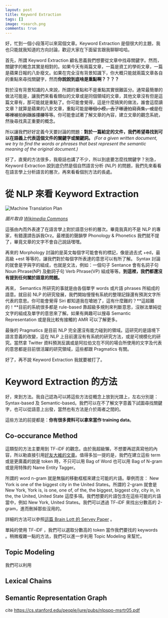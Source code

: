 ```yaml
---
layout: post
title: Keyword Extraction
tags: []
image: +search.png
comments: true
---
```


好，忙到一個小段落可以來寫個文章。Keyword Extraction 是個很大的主題，我也只能就我知道的方向討論，歡迎大家在下面留言跟我聊聊哈哈。

首先，所謂 Keyword Extraction 顧名思義我們想要從文章中找尋關鍵字。然而，關鍵字的概念其實是相對的。如果今天有兩篇文章，一篇是資工的學術文章，一篇是蘋果日報的八卦廢文。如果在完全沒有背景知識下，你大概只能就兩篇文章各自的重點來尋找關鍵字，然而**你說說到底啥是重點啊？？？？**

對於沒有背景知識的人來說，所謂的重點和不是重點其實很難區分。通常最簡單的做法可能是，讓我們來看看類似的文章或是同個領域的文章，其他文章沒有但是這篇文章有，那可能就是重點了。你可能會覺得，這是什麼搞笑的做法，誰會這麼讀文章？就算是蘋果的八卦文章，重點可能是~~哪個小模，去了哪邊拍寫真集，或是在哪裡被拍到跟誰摟腰等等~~。你可能會試著了解文章的內容，建立文章的觀念系統，然後尋找真正重要的概念。

所以讓我們好好定義今天要討論的問題：**對於一篇給定的文件，我們希望尋找到可以在語義上代表這個文件的關鍵字或關鍵詞。** *(For a given written document, we try to find the words or phrases that best represent the semantic meaning of the original document.)*

好了，直覺的方法很多，我廢話也講了不少，所以到底要怎麼找關鍵字？別急，Keyword Extraction 說到底仍然是個自然語言分析 (NLP) 的問題，我們先來看看在語言學上分析語言的層次，再來看看個別方法的長處。

# 從 NLP 來看 Keyword Extraction

![Machine Translation Plan](https://upload.wikimedia.org/wikipedia/commons/thumb/7/79/Major_levels_of_linguistic_structure.svg/500px-Major_levels_of_linguistic_structure.svg.png)

*圖片取自 [Wikimedia Commons](https://commons.wikimedia.org/wiki/File:Major_levels_of_linguistic_structure.svg)*

這張由內而外表達了在語言學上對於語意分析的層次。畢竟我真的不是 NLP 的專家，有錯還請告訴我Orz。最裡面的聲韻學 Phonology & Phonetics 我們就不提了，畢竟文章的文字不會自己說話嘿嘿。

再來的 Morphology 討論的是英文每個字可能會有的標記，像是過去式 +ed，最高級 +est 等等的，讓我們對於每個字所表達的意思可以有所了解。 Syntax 討論的就會是字與字的組成，也就是文法，例如：一個句子 Sentance 會有名詞子句 Noun Phrase(NP) 及動詞子句 Verb Phrase(VP) 組成等等。**到這裡，我們都還沒有提到任何關於語意的問題。**

再來， Semantics 所研究的事就是由各個單字 words 或片語 phrases 所組成的語意。就目前 NLP 的研究發展，我們開始慢慢有系統的整理記錄還有預測文字所代表的意思。你可能會覺得 Siri 都知道我在嗆她了，這有什麼難的？**這超難的！**目前的系統很多都是 rule-based 靠超級多規則來判斷意思，沒辦法單純從文字的組成及單字的意思來了解。如果有興趣可以搜尋 Semantic Representation 或是我比較有接觸的 AMR 可以了解更多。

最後的 Pragmatics 是目前 NLP 完全還沒有能力碰到的領域。這研究的是語境下語言意義的改變，這在 NLP 上目前還沒有有系統的研究方法，或是可規模化的研究。當然拿 Twitter 資料預測反諷或是阿拉伯文在不同的場合所使用的文字及代表的意思都是目前很活躍的研究領域，這些都跟 Pragmatics 有關。

好了，再不說 Keyword Extraction 我就要被打了。

# Keyword Extraction 的方法

好，來到方法。我自己認為可以將這些方法從概念上放到光譜上，左右分別是：Syntax-based 及 Semantic-based。我們可以在不了解文字意義下試圖尋找關鍵字，也可以從語意上出發，當然也有方法是介於兩者之間的。

這些方法的前提都是：**你有很多資料可以拿來當作 training data**。

## Co-occurance Method

這類型的方法主要用到 TF-iDF 的觀念。由於我超級懶，不想要再認真寫他的內容，所以勒直接引用[好友大維的文章](https://taweihuang.hpd.io/2017/03/01/tfidf/)。值得多加一提的是，我們在建立這些 term 或是更廣義的說是 token 時，不只可以用 Bag of Word 也可以用 Bag of N-gram 或是用特殊的 Name Entity Tagger。

所謂的 word n-gram 就是無腦的移動框框來建立可能的片語。舉例而言： New York is one of the biggest city in the United States。所謂的 2-gram 就會是 New York, York is, is one, one of, of the, the biggest, biggest city, city in, in  the, the United, United State 這麼多項。我們想要的片語包含在這些可能的片語當中，例如 New York, United States。我們可以透過 TF-iDF 來找出分數高的 2-gram，進而刪掉那些沒用的。

詳細的方法可以參照[這篇 Brain Lott 的 Servey Paper](http://www.cs.unm.edu/~pdevineni/papers/Lott.pdf) 。

單純的使用 TF-iDF ，我們可以選取分數高的 token 當作我們要找的 keywords 。稍微複雜一點的方法，我們可以進一步利用 Topic Modeling 來幫忙。

## Topic Modeling

我們可以利用

## Lexical Chains

## Semantic Representation Graph

cite https://cs.stanford.edu/people/jure/pubs/nlpspo-msrtr05.pdf

